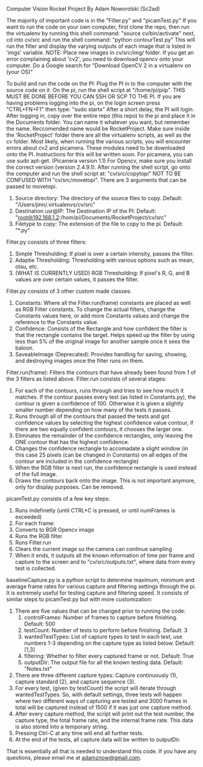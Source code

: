 Computer Vision Rocket Project
By Adam Noworolski (Sc2ad)

The majority of important code is in the "Filter.py" and "picamTest.py"
If you want to run the code on your own computer, first clone the repo, then run the virtualenv by running this shell command: "source cv/bin/activate"
next, cd into cv/src and run the shell command: "python contourTest.py"
This will run the filter and display the varying outputs of each image that is listed in 'imgs' variable. NOTE: Place new images in cv/src/img/ folder.
If you get an error complaining about 'cv2', you need to download opencv onto your computer. Do a Google search for "Download OpenCV 2 in a virtualenv on (your OS)"

To build and run the code on the PI: Plug the PI in to the computer with the source code on it.
On the pi, run the shell script at "/home/pi/piip". THIS MUST BE DONE BEFORE YOU CAN SSH OR SCP TO THE PI.
If you are having problems logging into the pi, on the login screen press "CTRL+FN+F1" then type: "sudo startx"
After a short delay, the PI will login.
After logging in, copy over the entire repo (this repo) to the pi and place it in the Documents folder. You can name it whatever you want, but remember the name. Reccomended name would be RocketProject.
Make sure inside the 'RocketProject' folder there are all the virtualenv scripts, as well as the cv folder.
Most likely, when running the various scripts, you will encounter errors about cv2 and picamera. These modules need to be downloaded onto the PI. Instructions for this will be written soon.
For picamera, you can use sudo apt-get. (Picamera version 1.1)
For Opencv, make sure you install the correct version (version 2.4.9.1).
After running the shell script, go onto the computer and run the shell script at: "cv/src/copytopi" NOT TO BE CONFUSED WITH "cv/src/movetopi". There are 3 arguments that can be passed to movetopi.

1. Source directory: The directory of the source files to copy. Default: "/Users/jmn/.virtualenvs/cv/src"
2. Destination usr@IP: The Destination IP of the PI: Default: "root@192.168.1.2:/hom/pi/Documents/RocketProject/cv/src"
3. Filetype to copy: The extension of the file to copy to the pi. Default: "*.py"

Filter.py consists of three filters:

1. Simple Thresholding: If pixel is over a certain intensity, passes the filter.
2. Adaptie Thresholding: Thresholding with various options such as mean, otsu, etc.
3. (WHAT IS CURRENTLY USED) RGB Thresholding: If pixel's R, G, and B values are over certain values, it passes the filter.

Filter.py consists of 3 other custom made classes:

1. Constants: Where all the Filter.run(frame) constants are placed as well as RGB Filter constants. To change the actual filters, change the Constants values here, or add more Constants values and change the reference to the Constants value.
2. Confidence: Consists of the Rectangle and how confident the filter is that the rectangle contains the target. Helps speed up the filter by using less than 5% of the original image for another sample once it sees the baloon.
3. SaveableImage (Deprecated): Provides handling for saving, showing, and destroying images once the filter runs on them.

Filter.run(frame): Filters the contours that have already been found from 1 of the 3 filters as listed above.
Filter.run consists of several stages:

1. For each of the contours, runs through and tries to see how much it matches. If the contour passes every test (as listed in Constants.py), the contour is given a confidence of 100. Otherwise it is given a slightly smaller number depending on how many of the tests it passes.
2. Runs through all of the contours that passed the tests and got confidence values by selecting the highest confidence value contour, if there are two equally confident contours, it chooses the larger one.
3. Eliminates the remainder of the confidence rectangles, only leaving the ONE contour that has the highest confidence.
4. Changes the confidence rectangle to accomadate a slight window (in this case 25 pixels (can be changed in Constants) on all edges of the contour are included in the confidence rectangle)
5. When the RGB filter is next run, the confidence rectangle is used instead of the full image.
6. Draws the contours back onto the image. This is not important anymore, only for display purposes. Can be removed.

picamTest.py consists of a few key steps:

1. Runs indefinetly (until CTRL+C is pressed, or until numFrames is exceeded)
2. For each frame:
3. Converts to BGR Opencv image
4. Runs the RGB filter
5. Runs Filter.run
6. Clears the current image so the camera can continue sampling
7. When it ends, it outputs all the known information of time per frame and capture to the screen and to "cv/src/outputs.txt", where data from every test is collected.

baselineCapture.py is a python script to determine maximum, minimum and average frame rates for various capture and filtering settings through the pi. It is extremely useful for testing capture and filtering speed. It consists of similar steps to picamTest.py but with more customization:

1. There are five values that can be changed prior to running the code:
    1. controlFrames: Number of frames to capture before finishing. Default: 500
    2. testCount: Number of tests to perform before finishing. Default: 3
    3. wantedTestTypes: List of capture types to test in each test, use numbers 1-3 depending on the capture type as listed below. Default: [1,3]
    4. filtering: Whether to filter every captured frame or not. Default: True
    5. outputDir: The output file for all the known testing data. Default: "Notes.txt"
2. There are three different capture types: Capture continuously (1), capture standard (2), and capture sequence (3).
3. For every test, (given by testCount) the script will iterate through wantedTestTypes. So, with default settings, three tests will happen where two different ways of capturing are tested and 3000 frames in total will be captured instead of 1500 if it was just one capture method.
4. After every capture method, the script will print out the test number, the capture type, the total frame rate, and the internal frame rate. This data is also stored into a temporary string.
5. Pressing Ctrl-C at any time will end all further tests.
6. At the end of the tests, all capture data will be written to outputDir.


That is essentially all that is needed to understand this code. If you have any questions, please email me at adamznow@gmail.com.
